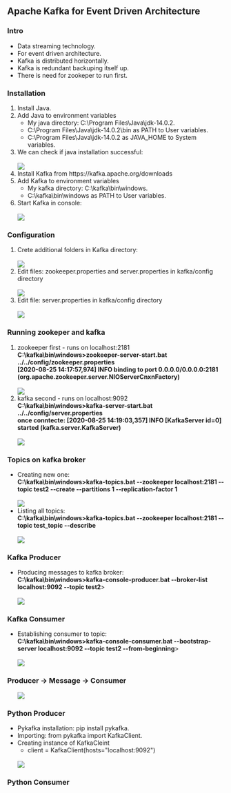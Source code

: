 <h2>Apache Kafka for Event Driven Architecture</h2>
<h3>Intro</h3>
<ul>
  <li>Data streaming technology.</li>
  <li>For event driven architecture.</li>
  <li>Kafka is distributed horizontally.</li>
  <li>Kafka is redundant backuping itself up.</li>
  <li>There is need for zookeper to run first.</li>
</ul>
<h3>Installation</h3>
<ol>
  <li>Install Java.</li>
  <li>Add Java to environment variables
      <ul>
        <li>My java directory: C:\Program Files\Java\jdk-14.0.2.</li>
        <li>C:\Program Files\Java\jdk-14.0.2\bin as PATH to User variables.</li>
        <li>C:\Program Files\Java\jdk-14.0.2 as JAVA_HOME to System variables.</li>
      </ul>
  </li>
  <li>We can check if java installation successful:</li>
  <br>
  <img src="images/java.JPG">
  <li>Install Kafka from https://kafka.apache.org/downloads</li>
  <li>Add Kafka to environment variables
       <ul>
        <li>My kafka directory: C:\kafka\bin\windows.</li>
        <li>C:\kafka\bin\windows as PATH to User variables.</li>
      </ul>
  </li>
  <li>Start Kafka in console:</li>
  <br>
  <img src="images/kafka.JPG">
</ol>
<h3>Configuration</h3>
<ol>
  <li>Crete additional folders in Kafka directory:</li>
  <br>
  <img src="images/data_dir.JPG">
  <li>Edit files: zookeeper.properties and server.properties in kafka/config directory</li>
  <br>
  <img src="images/properties.JPG">
  <li>Edit file: server.properties in kafka/config directory</li>
  <br>
  <img src="images/listeners.JPG">
</ol>
<h3>Running zookeper and kafka</h3>
<ol>
  <li>zookeeper first - runs on localhost:2181 <br><b>C:\kafka\bin\windows>zookeeper-server-start.bat ../../config/zookeeper.properties <br> [2020-08-25 14:17:57,974] INFO binding to port 0.0.0.0/0.0.0.0:2181 (org.apache.zookeeper.server.NIOServerCnxnFactory)</b></li>
  <br>
  <img src="images/zookeeper_start.JPG">
  <li>kafka second - runs on localhost:9092 <br><b>C:\kafka\bin\windows>kafka-server-start.bat ../../config/server.properties <br> once conntecte: [2020-08-25 14:19:03,357] INFO [KafkaServer id=0] started (kafka.server.KafkaServer)</b></li>
  <br>
  <img src="images/kafka_start.JPG">
</ol>
<h3>Topics on kafka broker</h3>
<ul>
  <li>Creating new one: <br> <b>C:\kafka\bin\windows>kafka-topics.bat --zookeeper localhost:2181 --topic test2 --create --partitions 1 --replication-factor 1 </b> </li>
  <br>
  <img src="images/topic.JPG">
  <li>Listing all topics: <br> <b>C:\kafka\bin\windows>kafka-topics.bat --zookeeper localhost:2181 --topic test_topic --describe </b> </li>
  <br>
  <img src="images/topic_list.JPG">
</ul>
<h3>Kafka Producer</h3>
<ul>
  <li>Producing messages to kafka broker: <br> <b>C:\kafka\bin\windows>kafka-console-producer.bat --broker-list localhost:9092 --topic test2</b>> </li>
  <br>
  <img src="images/messages.JPG">
</ul>
<h3>Kafka Consumer</h3>
<ul>
  <li>Establishing consumer to topic: <br> <b>C:\kafka\bin\windows>kafka-console-consumer.bat --bootstrap-server localhost:9092 --topic test2 --from-beginning</b>> </li>
  <br>
  <img src="images/consumer-connected.JPG">
</ul>
<h3>Producer -> Message -> Consumer</h3>
<ul>
  <img src="images/prod_cons.gif">
</ul>
<h3>Python Producer</h3>
<ul>
  <li>Pykafka installation: pip install pykafka.</li>
  <li>Importing: from pykafka import KafkaClient.</li>
  <li>Creating instance of KafkaCleint
    <ul>
      <li>client = KafkaClient(hosts="localhost:9092")</li>
    </ul>
  </li>
  <br>
  <img src="images/pykafka.gif">
</ul>
<h3>Python Consumer</h3>
